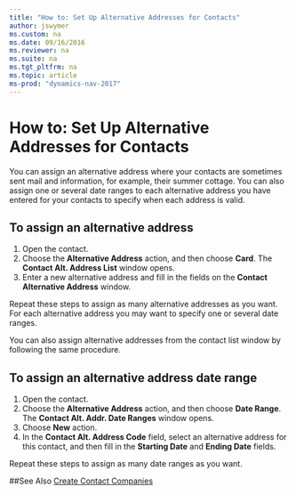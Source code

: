 ```yaml
---
title: "How to: Set Up Alternative Addresses for Contacts"
author: jswymer
ms.custom: na
ms.date: 09/16/2016
ms.reviewer: na
ms.suite: na
ms.tgt_pltfrm: na
ms.topic: article
ms-prod: "dynamics-nav-2017"
---
```

# How to: Set Up Alternative Addresses for Contacts
You can assign an alternative address where your contacts are sometimes sent mail and information, for example, their summer cottage. You can also assign one or several date ranges to each alternative address you have entered for your contacts to specify when each address is valid.

## To assign an alternative address
1. Open the contact.
2. Choose the **Alternative Address** action, and then choose **Card**. The **Contact Alt. Address List** window opens.
3. Enter a new alternative address and fill in the fields on the **Contact Alternative Address** window.

Repeat these steps to assign as many alternative addresses as you want. For each alternative address you may want to specify one or several date ranges.

You can also assign alternative addresses from the contact list window by following the same procedure.

## To assign an alternative address date range
1. Open the contact.
2. Choose the **Alternative Address** action, and then choose **Date Range**. The **Contact Alt. Addr. Date Ranges** window opens.
3. Choose **New** action.
4. In the **Contact Alt. Address Code** field, select an alternative address for this contact, and then fill in the **Starting Date** and **Ending Date** fields.

Repeat these steps to assign as many date ranges as you want.

##See Also
[Create Contact Companies](marketing-create-contact-companies.md)
